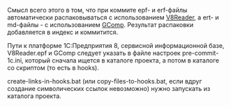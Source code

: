 Смысл всего этого в том, что при коммите epf- и erf-файлы автоматически распаковываться с 
использованием [V8Reader](https://github.com/xDrivenDevelopment/v8Reader), а ert- и md-файлы - с использованием 
[GComp](http://1c.alterplast.ru/gcomp/). Результат распаковки добавляется в индекс и коммитится.

Пути к платформе 1С:Предприятия 8, сервисной информационной базе, V8Reader.epf и GComp следует указать в файле настроек 
pre-commit-1c.ini, который сначала ищется в каталоге проекта, а потом в каталоге со скриптом (то есть в hooks).

create-links-in-hooks.bat (или copy-files-to-hooks.bat, если вдруг создание символических ссылок невозможно) нужно 
запускать из каталога проекта.
